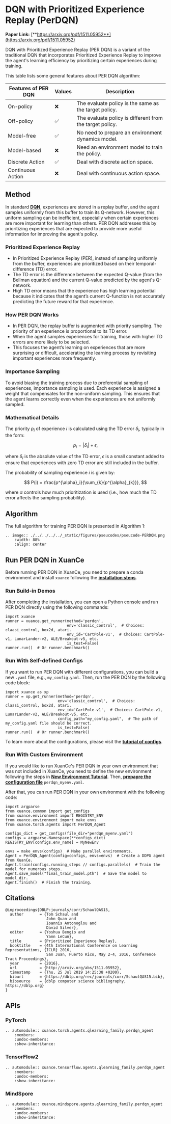 # DQN with Prioritized Experience Replay (PerDQN)

**Paper Link:** [**https://arxiv.org/pdf/1511.05952**](https://arxiv.org/pdf/1511.05952)

DQN with Prioritized Experience Replay (PER DQN) is a variant of the traditional DQN 
that incorporates Prioritized Experience Replay to improve the agent's learning efficiency 
by prioritizing certain experiences during training.

This table lists some general features about PER DQN algorithm:

| Features of PER DQN | Values | Description                                              |
|---------------------|--------|----------------------------------------------------------|
| On-policy           | ❌      | The evaluate policy is the same as the target policy.    |
| Off-policy          | ✅      | The evaluate policy is different from the target policy. | 
| Model-free          | ✅      | No need to prepare an environment dynamics model.        | 
| Model-based         | ❌      | Need an environment model to train the policy.           | 
| Discrete Action     | ✅      | Deal with discrete action space.                         |   
| Continuous Action   | ❌      | Deal with continuous action space.                       |

## Method

In standard [**DQN**](./dqn_agent.md#deep-q-netowrk), experiences are stored in a replay buffer, 
and the agent samples uniformly from this buffer to train its Q-network. 
However, this uniform sampling can be inefficient, especially when certain experiences are more important for learning than others. 
PER DQN addresses this by prioritizing experiences that are expected to provide more useful information for improving the agent's policy.

### Prioritized Experience Replay

- In Prioritized Experience Replay (PER), instead of sampling uniformly from the buffer, experiences are prioritized based on their temporal-difference (TD) error.
- The TD error is the difference between the expected Q-value (from the Bellman equation) and the current Q-value predicted by the agent's Q-network.
- High TD error means that the experience has high learning potential because it indicates that the agent’s current Q-function is not accurately predicting the future reward for that experience.

### How PER DQN Works

- In PER DQN, the replay buffer is augmented with priority sampling. The priority of an experience is proportional to its TD error.
- When the agent samples experiences for training, those with higher TD errors are more likely to be selected.
- This focuses the agent’s learning on experiences that are more surprising or difficult, accelerating the learning process by revisiting important experiences more frequently.

### Importance Sampling

To avoid biasing the training process due to preferential sampling of experiences, importance sampling is used.
Each experience is assigned a weight that compensates for the non-uniform sampling. 
This ensures that the agent learns correctly even when the experiences are not uniformly sampled.

### Mathematical Details

The priority $p_i$ of experience $i$ is calculated using the TD error $\delta_i$, typically in the form:

$$
p_i = |\delta_i| + \epsilon,
$$

where $\delta_i$ is the absolute value of the TD error, 
$\epsilon$ is a small constant added to ensure that experiences with zero TD error are still included in the buffer.

The probability of sampling experience $i$ is given by:

$$
P(i) = \frac{p^{\alpha}_i}{\sum_{k}{p^{\alpha}_{k}}},
$$

where $\alpha$ controls how much prioritization is used (i.e., how much the TD error affects the sampling probability).

## Algorithm

The full algorithm for training PER DQN is presented in Algorithm 1:

```{eval-rst}
.. image:: ./../../../../_static/figures/pseucodes/pseucode-PERDQN.png
    :width: 88%
    :align: center
```

## Run PER DQN in XuanCe

Before running PER DQN in XuanCe, you need to prepare a conda environment and install ``xuance`` following 
the [**installation steps**](./../../../usage/installation.rst#install-xuance).

### Run Build-in Demos

After completing the installation, you can open a Python console and run PER DQN directly using the following commands:

```python3
import xuance
runner = xuance.get_runner(method='perdqn',
                           env='classic_control',  # Choices: claasi_control, box2d, atari.
                           env_id='CartPole-v1',  # Choices: CartPole-v1, LunarLander-v2, ALE/Breakout-v5, etc.
                           is_test=False)
runner.run()  # Or runner.benchmark()
```

### Run With Self-defined Configs

If you want to run PER DQN with different configurations, you can build a new ``.yaml`` file, e.g., ``my_config.yaml``.
Then, run the PER DQN by the following code block:

```python3
import xuance as xp
runner = xp.get_runner(method='perdqn',
                       env='classic_control',  # Choices: claasi_control, box2d, atari.
                       env_id='CartPole-v1',  # Choices: CartPole-v1, LunarLander-v2, ALE/Breakout-v5, etc.
                       config_path="my_config.yaml",  # The path of my_config.yaml file should be correct.
                       is_test=False)
runner.run()  # Or runner.benchmark()
```

To learn more about the configurations, please visit the 
[**tutorial of configs**](./../../configs/configuration_examples.rst).

### Run With Custom Environment

If you would like to run XuanCe's PER DQN in your own environment that was not included in XuanCe, 
you need to define the new environment following the steps in 
[**New Environment Tutorial**](./../../../usage/new_envs.rst).
Then, [**prepapre the configuration file**](./../../../usage/new_envs.rst#step-2-create-the-config-file-and-read-the-configurations) 
 ``perdqn_myenv.yaml``.

After that, you can run PER DQN in your own environment with the following code:

```python3
import argparse
from xuance.common import get_configs
from xuance.environment import REGISTRY_ENV
from xuance.environment import make_envs
from xuance.torch.agents import PerDQN_Agent

configs_dict = get_configs(file_dir="perdqn_myenv.yaml")
configs = argparse.Namespace(**configs_dict)
REGISTRY_ENV[configs.env_name] = MyNewEnv

envs = make_envs(configs)  # Make parallel environments.
Agent = PerDQN_Agent(config=configs, envs=envs)  # Create a DDPG agent from XuanCe.
Agent.train(configs.running_steps // configs.parallels)  # Train the model for numerous steps.
Agent.save_model("final_train_model.pth")  # Save the model to model_dir.
Agent.finish()  # Finish the training.
```

## Citations

```{code-block} bash
@inproceedings{DBLP:journals/corr/SchaulQAS15,
  author       = {Tom Schaul and
                  John Quan and
                  Ioannis Antonoglou and
                  David Silver},
  editor       = {Yoshua Bengio and
                  Yann LeCun},
  title        = {Prioritized Experience Replay},
  booktitle    = {4th International Conference on Learning Representations, {ICLR} 2016,
                  San Juan, Puerto Rico, May 2-4, 2016, Conference Track Proceedings},
  year         = {2016},
  url          = {http://arxiv.org/abs/1511.05952},
  timestamp    = {Thu, 25 Jul 2019 14:25:38 +0200},
  biburl       = {https://dblp.org/rec/journals/corr/SchaulQAS15.bib},
  bibsource    = {dblp computer science bibliography, https://dblp.org}
}
```

## APIs

### PyTorch

```{eval-rst}
.. automodule:: xuance.torch.agents.qlearning_family.perdqn_agent
    :members:
    :undoc-members:
    :show-inheritance:
```

### TensorFlow2

```{eval-rst}
.. automodule:: xuance.tensorflow.agents.qlearning_family.perdqn_agent
    :members:
    :undoc-members:
    :show-inheritance:
```

### MindSpore

```{eval-rst}
.. automodule:: xuance.mindspore.agents.qlearning_family.perdqn_agent
    :members:
    :undoc-members:
    :show-inheritance:
```
